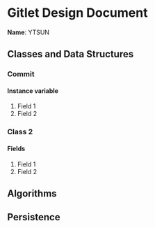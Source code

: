 # Gitlet Design Document

**Name**: YTSUN

## Classes and Data Structures

### Commit

#### Instance variable

1. Field 1
2. Field 2


### Class 2

#### Fields

1. Field 1
2. Field 2


## Algorithms

## Persistence

